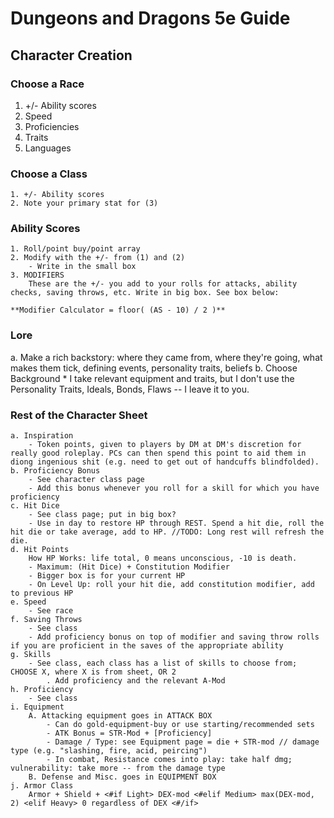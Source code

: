 # Dungeons and Dragons 5e Guide

## Character Creation

### Choose a Race
1. +/- Ability scores
2. Speed
3. Proficiencies
4. Traits
5. Languages

### Choose a Class
	1. +/- Ability scores
	2. Note your primary stat for (3)

### Ability Scores
	1. Roll/point buy/point array
	2. Modify with the +/- from (1) and (2)
		- Write in the small box
	3. MODIFIERS
		These are the +/- you add to your rolls for attacks, ability checks, saving throws, etc. Write in big box. See box below:

	**Modifier Calculator = floor( (AS - 10) / 2 )**

### Lore
a. Make a rich backstory: where they came from, where they're going, what makes them tick, defining events, personality traits, beliefs
b. Choose Background
	* I take relevant equipment and traits, but I don't use the Personality Traits, Ideals, Bonds, Flaws -- I leave it to you.

### Rest of the Character Sheet
	a. Inspiration
		- Token points, given to players by DM at DM's discretion for really good roleplay. PCs can then spend this point to aid them in diong ingenious shit (e.g. need to get out of handcuffs blindfolded). 
	b. Proficiency Bonus
		- See character class page
		- Add this bonus whenever you roll for a skill for which you have proficiency
	c. Hit Dice
		- See class page; put in big box?
		- Use in day to restore HP through REST. Spend a hit die, roll the hit die or take average, add to HP. //TODO: Long rest will refresh the die.
	d. Hit Points
		How HP Works: life total, 0 means unconscious, -10 is death.
		- Maximum: (Hit Dice) + Constitution Modifier
		- Bigger box is for your current HP
		- On Level Up: roll your hit die, add constitution modifier, add to previous HP
	e. Speed
		- See race
	f. Saving Throws
		- See class
		- Add proficiency bonus on top of modifier and saving throw rolls if you are proficient in the saves of the appropriate ability
	g. Skills
		- See class, each class has a list of skills to choose from; CHOOSE X, where X is from sheet, OR 2
			. Add proficiency and the relevant A-Mod
	h. Proficiency
		- See class
	i. Equipment
		A. Attacking equipment goes in ATTACK BOX
			- Can do gold-equipment-buy or use starting/recommended sets
			- ATK Bonus = STR-Mod + [Proficiency]
			- Damage / Type: see Equipment page = die + STR-mod // damage type (e.g. "slashing, fire, acid, peircing")
			- In combat, Resistance comes into play: take half dmg; vulnerability: take more -- from the damage type 
		B. Defense and Misc. goes in EQUIPMENT BOX
	j. Armor Class
		Armor + Shield + <#if Light> DEX-mod <#elif Medium> max(DEX-mod, 2) <elif Heavy> 0 regardless of DEX <#/if>












